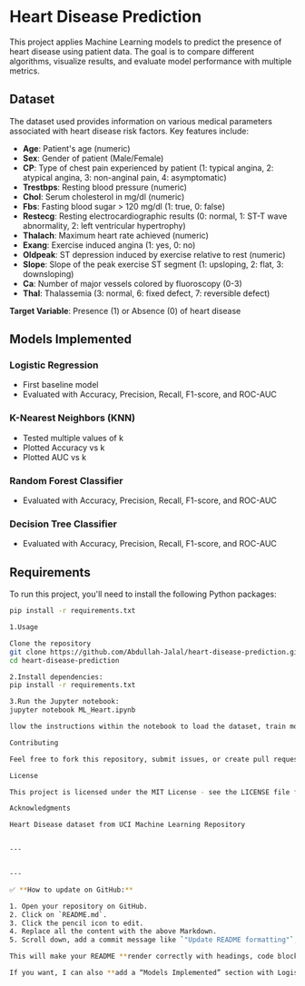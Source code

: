 # Heart Disease Prediction

This project applies Machine Learning models to predict the presence of heart disease using patient data. The goal is to compare different algorithms, visualize results, and evaluate model performance with multiple metrics.

## Dataset

The dataset used provides information on various medical parameters associated with heart disease risk factors. Key features include:

- **Age**: Patient's age (numeric)
- **Sex**: Gender of patient (Male/Female)
- **CP**: Type of chest pain experienced by patient (1: typical angina, 2: atypical angina, 3: non-anginal pain, 4: asymptomatic)
- **Trestbps**: Resting blood pressure (numeric)
- **Chol**: Serum cholesterol in mg/dl (numeric)
- **Fbs**: Fasting blood sugar > 120 mg/dl (1: true, 0: false)
- **Restecg**: Resting electrocardiographic results (0: normal, 1: ST-T wave abnormality, 2: left ventricular hypertrophy)
- **Thalach**: Maximum heart rate achieved (numeric)
- **Exang**: Exercise induced angina (1: yes, 0: no)
- **Oldpeak**: ST depression induced by exercise relative to rest (numeric)
- **Slope**: Slope of the peak exercise ST segment (1: upsloping, 2: flat, 3: downsloping)
- **Ca**: Number of major vessels colored by fluoroscopy (0-3)
- **Thal**: Thalassemia (3: normal, 6: fixed defect, 7: reversible defect)

**Target Variable**: Presence (1) or Absence (0) of heart disease

## Models Implemented

### Logistic Regression
- First baseline model
- Evaluated with Accuracy, Precision, Recall, F1-score, and ROC-AUC

### K-Nearest Neighbors (KNN)
- Tested multiple values of k
- Plotted Accuracy vs k
- Plotted AUC vs k

### Random Forest Classifier
- Evaluated with Accuracy, Precision, Recall, F1-score, and ROC-AUC

### Decision Tree Classifier
- Evaluated with Accuracy, Precision, Recall, F1-score, and ROC-AUC

## Requirements

To run this project, you'll need to install the following Python packages:

```bash
pip install -r requirements.txt

1.Usage

Clone the repository
git clone https://github.com/Abdullah-Jalal/heart-disease-prediction.git
cd heart-disease-prediction

2.Install dependencies:
pip install -r requirements.txt

3.Run the Jupyter notebook:
jupyter notebook ML_Heart.ipynb

llow the instructions within the notebook to load the dataset, train models, and evaluate performance.

Contributing

Feel free to fork this repository, submit issues, or create pull requests. Contributions are welcome!

License

This project is licensed under the MIT License - see the LICENSE file for details.

Acknowledgments

Heart Disease dataset from UCI Machine Learning Repository


---


---

✅ **How to update on GitHub:**

1. Open your repository on GitHub.  
2. Click on `README.md`.  
3. Click the pencil icon to edit.  
4. Replace all the content with the above Markdown.  
5. Scroll down, add a commit message like `"Update README formatting"`, and click **Commit changes**.  

This will make your README **render correctly with headings, code blocks, and lists**.  

If you want, I can also **add a “Models Implemented” section with Logistic Regression, KNN, Random Forest, and Decision Tree**, so it looks more professional. Do you want me to do that?
